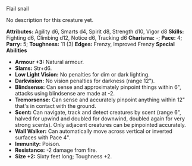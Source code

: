 Flail snail

No description for this creature yet.

**Attributes:** Agility d6, Smarts d4, Spirit d8, Strength d10, Vigor
d8
**Skills:** Fighting d6, Climbing d12, Notice d6, Tracking d6
**Charisma:** -; **Pace:** 4; **Parry:** 5; **Toughness:** 11 (3)
**Edges:** Frenzy, Improved Frenzy
**Special Abilities**
- **Armour +3:** Natural armour.
- **Slams:** Str+d6.
- **Low Light Vision:** No penalties for dim or dark lighting.
- **Darkvision:** No vision penalties for darkness (range 12").
- **Blindsense:** Can sense and approximately pinpoint things within
6", attacks using blindsense are made at -2.
- **Tremorsense:** Can sense and accurately pinpoint anything within
12" that's in contact with the ground.
- **Scent:** Can navigate, track and detect creatures by scent (range
6", halved for upwind and doubled for downwind, doubled again for very
strong scents). Only adjacent creatures can be pinpointed accurately.
- **Wall Walker:** Can automatically move across vertical or inverted
surfaces with Pace 4".
- **Immunity:** Poison.
- **Resistance:** -2 damage from fire.
- **Size +2:** Sixty feet long; Toughness +2.

